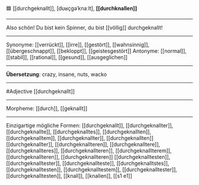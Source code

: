 🟦 [[durchgeknallt]], [dʊʁçgəˈknaːlt], **[[durchknallen]]**

---

Also schön! Du bist kein Spinner, du bist [[völlig]] durchgeknallt!

---

Synonyme: [[verrückt]], [[irre]], [[gestört]], [[wahnsinnig]], [[übergeschnappt]], [[bekloppt]], [[geistesgestört]]
Antonyme: [[normal]], [[stabil]], [[rational]], [[gesund]], [[ausgeglichen]]

---

**Übersetzung**:
crazy, insane, nuts, wacko

---

#Adjective [[durchgeknallt]]

---

Morpheme:
[[durch]], [[geknallt]]

---

Einzigartige mögliche Formen:
[[durchgeknallt]], [[durchgeknallter]], [[durchgeknallte]], [[durchgeknalltes]], [[durchgeknallten]], [[durchgeknalltem]], [[durchgeknallter]], [[durchgeknallten]]
[[durchgeknallter]], [[durchgeknallteren]], [[durchgeknalltere]], [[durchgeknallteres]], [[durchgeknallteren]], [[durchgeknalllterem]], [[durchgeknallteren]], [[durchgeknallteren]]
[[durchgeknalltesten]], [[durchgeknalltester]], [[durchgeknallteste]], [[durchgeknalltstes]], [[durchgeknalltesten]], [[durchgeknalltestem]], [[durchgeknalltester]], [[durchgeknalltesten]], [[knall]], [[knallen]], [[s1 e1]]
